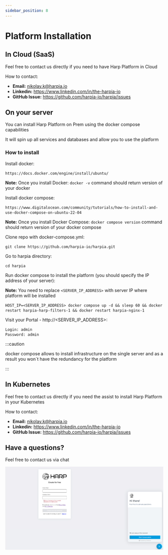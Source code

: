 ```yaml
---
sidebar_position: 8
---
```


# Platform Installation

## In Cloud (SaaS)

Feel free to contact us directly if you need to have Harp Platform in Cloud

How to contact:
- **Email:** nikolay.k@harpia.io
- **Linkedin:** https://www.linkedin.com/in/the-harpia-io
- **GitHub Issue:** https://github.com/harpia-io/harpia/issues

## On your server

You can install Harp Platform on Prem using the docker compose capabilities

It will spin up all services and databases and allow you to use the platform

### How to install
Install docker:
```
https://docs.docker.com/engine/install/ubuntu/
```

**Note:** Once you install Docker: `docker -v` command should return version of your docker

Install docker compose:
```
https://www.digitalocean.com/community/tutorials/how-to-install-and-use-docker-compose-on-ubuntu-22-04
```

**Note:** Once you install Docker Compose: `docker compose version` command should return version of your docker compose

Clone repo with docker-compose.yml:
```shell
git clone https://github.com/harpia-io/harpia.git
```

Go to harpia directory:
```shell
cd harpia
```

Run docker compose to install the platform (you should specify the IP address of your server):

**Note:** You need to replace `<SERVER_IP_ADDRESS>` with server IP where platform will be installed

```shell
HOST_IP=<SERVER_IP_ADDRESS> docker compose up -d && sleep 60 && docker restart harpia-harp-filters-1 && docker restart harpia-nginx-1
```

Visit your Portal - http://<SERVER_IP_ADDRESS>:
```shell
Login: admin
Password: admin
```

:::caution 

docker compose allows to install infrastructure on the single server and as a result you won`t have the redundancy for the platform

:::

## In Kubernetes

Feel free to contact us directly if you need the assist to install Harp Platform in your Kubernetes

How to contact:
- **Email:** nikolay.k@harpia.io
- **Linkedin:** https://www.linkedin.com/in/the-harpia-io
- **GitHub Issue:** https://github.com/harpia-io/harpia/issues

## Have a questions?

Feel free to contact us via chat

![img_63.png](img_63.png)